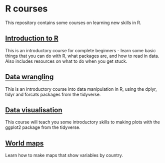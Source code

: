 # R courses

This repository contains some courses on learning new skills in R.  


## [Introduction to R](https://rbolam.github.io/R_courses/introduction_to_R)
This is an introductory course for complete beginners - learn some basic things that you can do with R, what packages are, and how to read in data. Also includes resources on what to do when you get stuck.


## [Data wrangling](https://rbolam.github.io/R_courses/data_wrangling/)
This is an introductory course into data manipulation in R, using the dplyr, tidyr and forcats packages from the tidyverse.  


## [Data visualisation](https://rbolam.github.io/R_courses/data_visualisation/)
This course will teach you some introductory skills to making plots with the ggplot2 package from the tidyverse.  


## [World maps](https://rbolam.github.io/R_courses/world_maps/)
Learn how to make maps that show variables by country.

 
